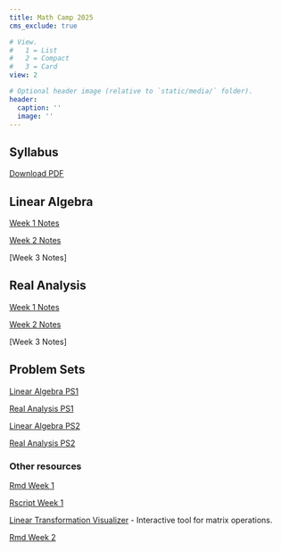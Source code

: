 ```yaml
---
title: Math Camp 2025
cms_exclude: true

# View.
#   1 = List
#   2 = Compact
#   3 = Card
view: 2

# Optional header image (relative to `static/media/` folder).
header:
  caption: ''
  image: ''
---
```


<!--- let's use directly html code here for opening new tabs  -->

## Syllabus
<!--- [Download PDF](/mathcamp/2025_MathCamp_syllabus.pdf){target="_blank"} -->
<!--- The previous one doesn't work. -->

<a href="/mathcamp/2025_MathCamp_syllabus.pdf" target="_blank">Download PDF</a> 

<!--- Yup, that structure works! -->

 ## Linear Algebra 
 
 <a href="/mathcamp/Week1_Linear_Algebra.pdf" target="_blank">Week 1 Notes</a> 
 
 <a href="/mathcamp/Week2_Linear_Algebra.pdf" target="_blank">Week 2 Notes</a> 
 
 <!---[Week 1 Notes](/mathcamp/Week1_Linear_Algebra.pdf) -->
 
 <!---[Week 2 Notes](/mathcamp/Week2_Linear_Algebra.pdf) -->
 
 [Week 3 Notes]
 
 
 ## Real Analysis 
 
 <a href="/mathcamp/Week1_Analysis.pdf" target="_blank">Week 1 Notes</a>  

 <a href="/mathcamp/Week2_Analysis.pdf" target="_blank">Week 2 Notes</a>  
 
 <!--- [Week 1 Notes](/mathcamp/Week1_Analysis.pdf) 
 
 [Week 2 Notes](/mathcamp/Week2_Analysis.pdf) -->
 
 [Week 3 Notes]
 
 ## Problem Sets
 
 <!--- [Linear Algebra PS1](/mathcamp/PS1_LA.pdf) 
 
 [Real Analysis PS1](/mathcamp/PS1_RA.pdf) 
 
 [Linear Algebra PS2](/mathcamp/PS2_LA.pdf) 
 
 [Real Analysis PS2](/mathcamp/PS2_RA.pdf) -->
 
<a href="/mathcamp/PS1_LA.pdf" target="_blank">Linear Algebra PS1</a>  

<a href="/mathcamp/PS1_RA.pdf" target="_blank">Real Analysis PS1</a>  

<a href="/mathcamp/PS2_LA.pdf" target="_blank">Linear Algebra PS2</a>  

<a href="/mathcamp/PS2_RA.pdf" target="_blank">Real Analysis PS2</a>
 
 
 ### Other resources
 
 <!---
 [Rmd Week 1](/mathcamp/R_lecture_Week1.pdf)
 
 [Rscript Week 1](/mathcamp/script1.R)
 
 [Linear Transformation Visualizer](https://shad.io/MatVis/) - Interactive tool for matrix operations.
 -->
 
 <a href="/mathcamp/R_lecture_Week1.pdf" target="_blank">Rmd Week 1</a>  

<a href="/mathcamp/script1.R" target="_blank">Rscript Week 1</a>  

<a href="https://shad.io/MatVis/" target="_blank">Linear Transformation Visualizer</a> - Interactive tool for matrix operations.  

<a href="/mathcamp/weather_flights_NYC.html" target="_blank">Rmd Week 2</a>



